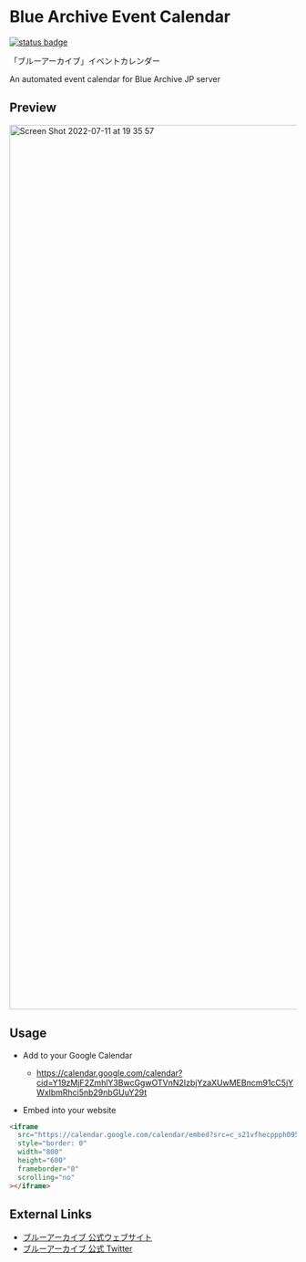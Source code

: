 # Blue Archive Event Calendar

[![status badge](https://github.com/arona-archive/blue-archive-event-calendar/workflows/build/badge.svg)](https://github.com/arona-archive/blue-archive-event-calendar/actions/workflows/build.yml)

「ブルーアーカイブ」イベントカレンダー

An automated event calendar for Blue Archive JP server

## Preview

<img width="1552" alt="Screen Shot 2022-07-11 at 19 35 57" src="https://user-images.githubusercontent.com/3864286/178246137-3e7faacb-2bef-4f6f-96f1-3d31292bafa6.png">

## Usage

- Add to your Google Calendar

  - https://calendar.google.com/calendar?cid=Y19zMjF2ZmhlY3BwcGgwOTVnN2IzbjYzaXUwMEBncm91cC5jYWxlbmRhci5nb29nbGUuY29t

- Embed into your website

```html
<iframe
  src="https://calendar.google.com/calendar/embed?src=c_s21vfhecppph095g7b3n63iu00%40group.calendar.google.com"
  style="border: 0"
  width="800"
  height="600"
  frameborder="0"
  scrolling="no"
></iframe>
```

## External Links

- [ブルーアーカイブ 公式ウェブサイト](https://bluearchive.jp/)
- [ブルーアーカイブ 公式 Twitter](https://twitter.com/blue_archivejp)
